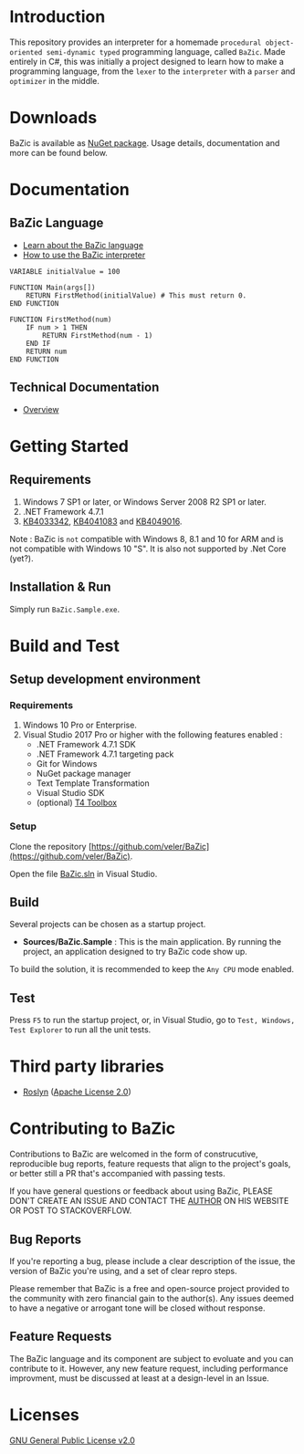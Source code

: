 # Introduction

This repository provides an interpreter for a homemade `procedural object-oriented semi-dynamic typed` programming language, called `BaZic`.
Made entirely in C#, this was initially a project designed to learn how to make a programming language, from the `lexer` to the `interpreter` with a `parser` and `optimizer` in the middle.

# Downloads

BaZic is available as [NuGet package](https://www.nuget.org/packages/BaZic/). Usage details, documentation and more can be found below.

# Documentation

## BaZic Language

* [Learn about the BaZic language](/Docs/BaZic.md)
* [How to use the BaZic interpreter](/Docs/BaZic_Interpreter.md)

```
VARIABLE initialValue = 100

FUNCTION Main(args[])
    RETURN FirstMethod(initialValue) # This must return 0.
END FUNCTION

FUNCTION FirstMethod(num)
    IF num > 1 THEN
        RETURN FirstMethod(num - 1)
    END IF
    RETURN num
END FUNCTION
```

## Technical Documentation

* [Overview](/Docs/Technical_Overview.md)

# Getting Started

## Requirements

1. Windows 7 SP1 or later, or Windows Server 2008 R2 SP1 or later.
3. .NET Framework 4.7.1
4. [KB4033342](http://support.microsoft.com/kb/4033342), [KB4041083](http://support.microsoft.com/kb/4041083) and [KB4049016](http://support.microsoft.com/kb/4049016).

Note : BaZic is `not` compatible with Windows 8, 8.1 and 10 for ARM and is not compatible with Windows 10 "S". It is also not supported by .Net Core (yet?).

## Installation & Run

Simply run `BaZic.Sample.exe`.

# Build and Test

## Setup development environment

### Requirements

1. Windows 10 Pro or Enterprise.
2. Visual Studio 2017 Pro or higher with the following features enabled :
    * .NET Framework 4.7.1 SDK
    * .NET Framework 4.7.1 targeting pack
    * Git for Windows
    * NuGet package manager
    * Text Template Transformation
    * Visual Studio SDK
    * (optional) [T4 Toolbox](https://marketplace.visualstudio.com/items?itemName=OlegVSych.T4Toolbox)

### Setup

Clone the repository [https://github.com/veler/BaZic](https://github.com/veler/BaZic).

Open the file [BaZic.sln](/BaZic.sln) in Visual Studio.

## Build

Several projects can be chosen as a startup project.
* **Sources/BaZic.Sample** : This is the main application. By running the project, an application designed to try BaZic code show up.

To build the solution, it is recommended to keep the `Any CPU` mode enabled.

## Test

Press `F5` to run the startup project, or, in Visual Studio, go to `Test, Windows, Test Explorer` to run all the unit tests.

# Third party libraries

* [Roslyn](https://github.com/dotnet/roslyn) ([Apache License 2.0](https://tldrlegal.com/license/apache-license-2.0-(apache-2.0)))

# Contributing to BaZic

Contributions to BaZic are welcomed in the form of construcutive, reproducible bug reports, feature requests that align to the project's goals, or better still a PR that's accompanied with passing tests.

If you have general questions or feedback about using BaZic, PLEASE DON'T CREATE AN ISSUE AND CONTACT THE [AUTHOR](http://www.velersoftware.com/) ON HIS WEBSITE OR POST TO STACKOVERFLOW.

## Bug Reports

If you're reporting a bug, please include a clear description of the issue, the version of BaZic you're using, and a set of clear repro steps.

Please remember that BaZic is a free and open-source project provided to the community with zero financial gain to the author(s). Any issues deemed to have a negative or arrogant tone will be closed without response.

## Feature Requests

The BaZic language and its component are subject to evoluate and you can contribute to it. However, any new feature request, including performance improvment, must be discussed at least at a design-level in an Issue.

# Licenses

[GNU General Public License v2.0](/LICENSE.md)